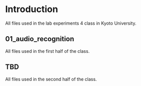 # Introduction

All files used in the lab experiments 4 class in Kyoto University. 

## 01_audio_recognition

All files used in the first half of the class. 

## TBD

All files used in the second half of the class.